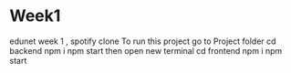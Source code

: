 # Week1
edunet week 1 , spotify clone 
To run this project 
go to Project folder 
cd backend 
npm i 
npm start
then open new terminal
cd frontend
npm  i
npm start
